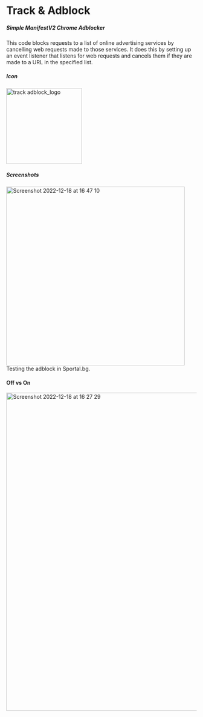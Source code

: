 # Track & Adblock
##### Simple ManifestV2 Chrome Adblocker
This code blocks requests to a list of online advertising services by cancelling web requests made to those services. It does this by setting up an event listener that listens for web requests and cancels them if they are made to a URL in the specified list.
##### Icon
<img width="200" alt="track adblock_logo" src="https://user-images.githubusercontent.com/101264514/208307716-5da67b3b-c70c-4c4f-a520-aef7fe8e6c67.png">

##### Screenshots
<img width="472" alt="Screenshot 2022-12-18 at 16 47 10" src="https://user-images.githubusercontent.com/101264514/208307672-76022174-c3c3-477f-a866-478100d3d2cb.png">
Testing the adblock in Sportal.bg. </br> 

#### Off vs On
<img width="840" alt="Screenshot 2022-12-18 at 16 27 29" src="https://user-images.githubusercontent.com/101264514/208307667-e64896ef-9dfa-4827-a152-048e8a931a9b.png">
